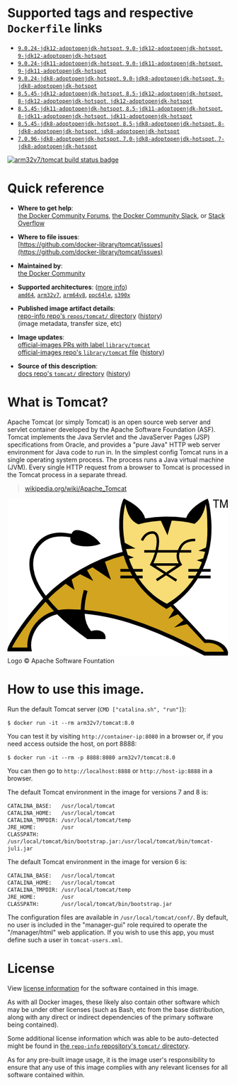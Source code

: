 <!--

********************************************************************************

WARNING:

    DO NOT EDIT "tomcat/README.md"

    IT IS AUTO-GENERATED

    (from the other files in "tomcat/" combined with a set of templates)

********************************************************************************

-->

# Supported tags and respective `Dockerfile` links

-	[`9.0.24-jdk12-adoptopenjdk-hotspot`, `9.0-jdk12-adoptopenjdk-hotspot`, `9-jdk12-adoptopenjdk-hotspot`](https://github.com/docker-library/tomcat/blob/7cdbab2ce07c1593fc657fd6fac7821a5472dfd2/9.0/jdk12/adoptopenjdk-hotspot/Dockerfile)
-	[`9.0.24-jdk11-adoptopenjdk-hotspot`, `9.0-jdk11-adoptopenjdk-hotspot`, `9-jdk11-adoptopenjdk-hotspot`](https://github.com/docker-library/tomcat/blob/7cdbab2ce07c1593fc657fd6fac7821a5472dfd2/9.0/jdk11/adoptopenjdk-hotspot/Dockerfile)
-	[`9.0.24-jdk8-adoptopenjdk-hotspot`, `9.0-jdk8-adoptopenjdk-hotspot`, `9-jdk8-adoptopenjdk-hotspot`](https://github.com/docker-library/tomcat/blob/7cdbab2ce07c1593fc657fd6fac7821a5472dfd2/9.0/jdk8/adoptopenjdk-hotspot/Dockerfile)
-	[`8.5.45-jdk12-adoptopenjdk-hotspot`, `8.5-jdk12-adoptopenjdk-hotspot`, `8-jdk12-adoptopenjdk-hotspot`, `jdk12-adoptopenjdk-hotspot`](https://github.com/docker-library/tomcat/blob/7cdbab2ce07c1593fc657fd6fac7821a5472dfd2/8.5/jdk12/adoptopenjdk-hotspot/Dockerfile)
-	[`8.5.45-jdk11-adoptopenjdk-hotspot`, `8.5-jdk11-adoptopenjdk-hotspot`, `8-jdk11-adoptopenjdk-hotspot`, `jdk11-adoptopenjdk-hotspot`](https://github.com/docker-library/tomcat/blob/7cdbab2ce07c1593fc657fd6fac7821a5472dfd2/8.5/jdk11/adoptopenjdk-hotspot/Dockerfile)
-	[`8.5.45-jdk8-adoptopenjdk-hotspot`, `8.5-jdk8-adoptopenjdk-hotspot`, `8-jdk8-adoptopenjdk-hotspot`, `jdk8-adoptopenjdk-hotspot`](https://github.com/docker-library/tomcat/blob/7cdbab2ce07c1593fc657fd6fac7821a5472dfd2/8.5/jdk8/adoptopenjdk-hotspot/Dockerfile)
-	[`7.0.96-jdk8-adoptopenjdk-hotspot`, `7.0-jdk8-adoptopenjdk-hotspot`, `7-jdk8-adoptopenjdk-hotspot`](https://github.com/docker-library/tomcat/blob/7cdbab2ce07c1593fc657fd6fac7821a5472dfd2/7/jdk8/adoptopenjdk-hotspot/Dockerfile)

[![arm32v7/tomcat build status badge](https://img.shields.io/jenkins/s/https/doi-janky.infosiftr.net/job/multiarch/job/arm32v7/job/tomcat.svg?label=arm32v7/tomcat%20%20build%20job)](https://doi-janky.infosiftr.net/job/multiarch/job/arm32v7/job/tomcat/)

# Quick reference

-	**Where to get help**:  
	[the Docker Community Forums](https://forums.docker.com/), [the Docker Community Slack](https://blog.docker.com/2016/11/introducing-docker-community-directory-docker-community-slack/), or [Stack Overflow](https://stackoverflow.com/search?tab=newest&q=docker)

-	**Where to file issues**:  
	[https://github.com/docker-library/tomcat/issues](https://github.com/docker-library/tomcat/issues)

-	**Maintained by**:  
	[the Docker Community](https://github.com/docker-library/tomcat)

-	**Supported architectures**: ([more info](https://github.com/docker-library/official-images#architectures-other-than-amd64))  
	[`amd64`](https://hub.docker.com/r/amd64/tomcat/), [`arm32v7`](https://hub.docker.com/r/arm32v7/tomcat/), [`arm64v8`](https://hub.docker.com/r/arm64v8/tomcat/), [`ppc64le`](https://hub.docker.com/r/ppc64le/tomcat/), [`s390x`](https://hub.docker.com/r/s390x/tomcat/)

-	**Published image artifact details**:  
	[repo-info repo's `repos/tomcat/` directory](https://github.com/docker-library/repo-info/blob/master/repos/tomcat) ([history](https://github.com/docker-library/repo-info/commits/master/repos/tomcat))  
	(image metadata, transfer size, etc)

-	**Image updates**:  
	[official-images PRs with label `library/tomcat`](https://github.com/docker-library/official-images/pulls?q=label%3Alibrary%2Ftomcat)  
	[official-images repo's `library/tomcat` file](https://github.com/docker-library/official-images/blob/master/library/tomcat) ([history](https://github.com/docker-library/official-images/commits/master/library/tomcat))

-	**Source of this description**:  
	[docs repo's `tomcat/` directory](https://github.com/docker-library/docs/tree/master/tomcat) ([history](https://github.com/docker-library/docs/commits/master/tomcat))

# What is Tomcat?

Apache Tomcat (or simply Tomcat) is an open source web server and servlet container developed by the Apache Software Foundation (ASF). Tomcat implements the Java Servlet and the JavaServer Pages (JSP) specifications from Oracle, and provides a "pure Java" HTTP web server environment for Java code to run in. In the simplest config Tomcat runs in a single operating system process. The process runs a Java virtual machine (JVM). Every single HTTP request from a browser to Tomcat is processed in the Tomcat process in a separate thread.

> [wikipedia.org/wiki/Apache_Tomcat](https://en.wikipedia.org/wiki/Apache_Tomcat)

![logo](https://raw.githubusercontent.com/docker-library/docs/8e31eb93a02d504d0cfe1da435aa31b377fc627d/tomcat/logo.png)Logo &copy; Apache Software Fountation

# How to use this image.

Run the default Tomcat server (`CMD ["catalina.sh", "run"]`):

```console
$ docker run -it --rm arm32v7/tomcat:8.0
```

You can test it by visiting `http://container-ip:8080` in a browser or, if you need access outside the host, on port 8888:

```console
$ docker run -it --rm -p 8888:8080 arm32v7/tomcat:8.0
```

You can then go to `http://localhost:8888` or `http://host-ip:8888` in a browser.

The default Tomcat environment in the image for versions 7 and 8 is:

	CATALINA_BASE:   /usr/local/tomcat
	CATALINA_HOME:   /usr/local/tomcat
	CATALINA_TMPDIR: /usr/local/tomcat/temp
	JRE_HOME:        /usr
	CLASSPATH:       /usr/local/tomcat/bin/bootstrap.jar:/usr/local/tomcat/bin/tomcat-juli.jar

The default Tomcat environment in the image for version 6 is:

	CATALINA_BASE:   /usr/local/tomcat
	CATALINA_HOME:   /usr/local/tomcat
	CATALINA_TMPDIR: /usr/local/tomcat/temp
	JRE_HOME:        /usr
	CLASSPATH:       /usr/local/tomcat/bin/bootstrap.jar

The configuration files are available in `/usr/local/tomcat/conf/`. By default, no user is included in the "manager-gui" role required to operate the "/manager/html" web application. If you wish to use this app, you must define such a user in `tomcat-users.xml`.

# License

View [license information](https://www.apache.org/licenses/LICENSE-2.0) for the software contained in this image.

As with all Docker images, these likely also contain other software which may be under other licenses (such as Bash, etc from the base distribution, along with any direct or indirect dependencies of the primary software being contained).

Some additional license information which was able to be auto-detected might be found in [the `repo-info` repository's `tomcat/` directory](https://github.com/docker-library/repo-info/tree/master/repos/tomcat).

As for any pre-built image usage, it is the image user's responsibility to ensure that any use of this image complies with any relevant licenses for all software contained within.
